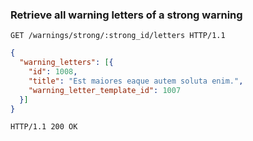 ### Retrieve all warning letters of a strong warning

```http
GET /warnings/strong/:strong_id/letters HTTP/1.1
```

```json
{
  "warning_letters": [{
    "id": 1008,
    "title": "Est maiores eaque autem soluta enim.",
    "warning_letter_template_id": 1007
  }]
}
```

```http
HTTP/1.1 200 OK
```
